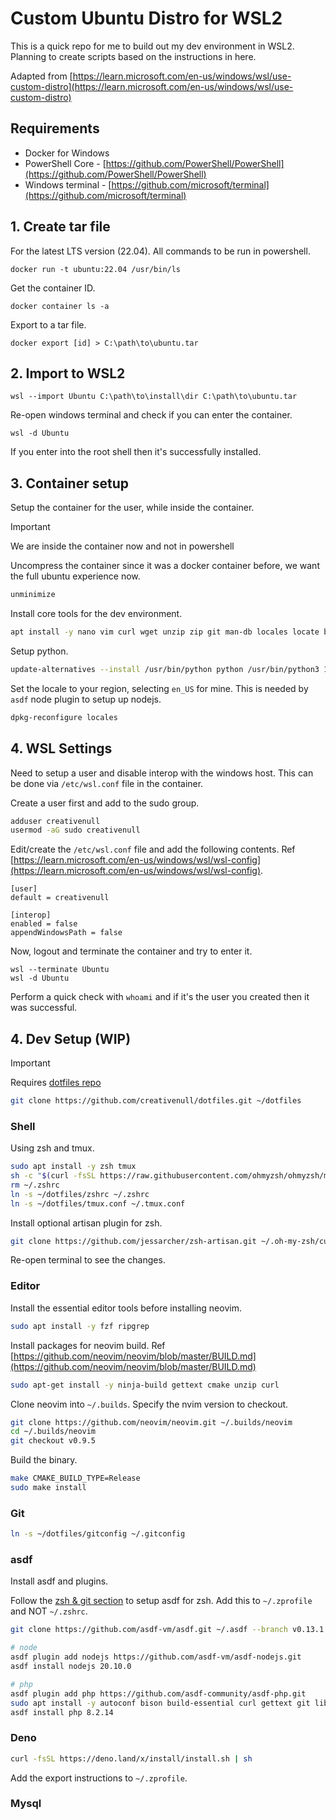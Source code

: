 # Custom Ubuntu Distro for WSL2

This is a quick repo for me to build out my dev environment in WSL2. Planning to create scripts based on the instructions in here.

Adapted from [https://learn.microsoft.com/en-us/windows/wsl/use-custom-distro](https://learn.microsoft.com/en-us/windows/wsl/use-custom-distro)

## Requirements

- Docker for Windows
- PowerShell Core - [https://github.com/PowerShell/PowerShell](https://github.com/PowerShell/PowerShell)
- Windows terminal - [https://github.com/microsoft/terminal](https://github.com/microsoft/terminal)

## 1. Create tar file

For the latest LTS version (22.04). All commands to be run in powershell.

```pwsh
docker run -t ubuntu:22.04 /usr/bin/ls
```

Get the container ID.

```pwsh
docker container ls -a
```

Export to a tar file.

```pwsh
docker export [id] > C:\path\to\ubuntu.tar
```

## 2. Import to WSL2

```pwsh
wsl --import Ubuntu C:\path\to\install\dir C:\path\to\ubuntu.tar
```

Re-open windows terminal and check if you can enter the container.

```pwsh
wsl -d Ubuntu
```

If you enter into the root shell then it's successfully installed.

## 3. Container setup

Setup the container for the user, while inside the container.

> [!IMPORTANT]
> We are inside the container now and not in powershell

Uncompress the container since it was a docker container before, we want the full ubuntu experience now.

```sh
unminimize
```

Install core tools for the dev environment.

```sh
apt install -y nano vim curl wget unzip zip git man-db locales locate build-essential autoconf sudo python3 python3-pip
```

Setup python.

```sh
update-alternatives --install /usr/bin/python python /usr/bin/python3 1
```

Set the locale to your region, selecting `en_US` for mine. This is needed by `asdf` node plugin to setup up nodejs.

```sh
dpkg-reconfigure locales
```

## 4. WSL Settings

Need to setup a user and disable interop with the windows host. This can be done via `/etc/wsl.conf` file in the container.

Create a user first and add to the sudo group.

```sh
adduser creativenull
usermod -aG sudo creativenull
```

Edit/create the `/etc/wsl.conf` file and add the following contents. Ref [https://learn.microsoft.com/en-us/windows/wsl/wsl-config](https://learn.microsoft.com/en-us/windows/wsl/wsl-config).

```
[user]
default = creativenull

[interop]
enabled = false
appendWindowsPath = false
```

Now, logout and terminate the container and try to enter it.

```
wsl --terminate Ubuntu
wsl -d Ubuntu
```

Perform a quick check with `whoami` and if it's the user you created then it was successful.

## 4. Dev Setup (WIP)

> [!IMPORTANT]
> Requires [dotfiles repo](https://github.com/creativenull/dotfiles.git)

```sh
git clone https://github.com/creativenull/dotfiles.git ~/dotfiles
```

### Shell

Using zsh and tmux.

```sh
sudo apt install -y zsh tmux
sh -c "$(curl -fsSL https://raw.githubusercontent.com/ohmyzsh/ohmyzsh/master/tools/install.sh)"
rm ~/.zshrc
ln -s ~/dotfiles/zshrc ~/.zshrc
ln -s ~/dotfiles/tmux.conf ~/.tmux.conf
```

Install optional artisan plugin for zsh.

```sh
git clone https://github.com/jessarcher/zsh-artisan.git ~/.oh-my-zsh/custom/plugins/artisan
```

Re-open terminal to see the changes.

### Editor

Install the essential editor tools before installing neovim.

```sh
sudo apt install -y fzf ripgrep
```

Install packages for neovim build. Ref [https://github.com/neovim/neovim/blob/master/BUILD.md](https://github.com/neovim/neovim/blob/master/BUILD.md)

```sh
sudo apt-get install -y ninja-build gettext cmake unzip curl
```

Clone neovim into `~/.builds`. Specify the nvim version to checkout.

```sh
git clone https://github.com/neovim/neovim.git ~/.builds/neovim
cd ~/.builds/neovim
git checkout v0.9.5
```

Build the binary.

```sh
make CMAKE_BUILD_TYPE=Release
sudo make install
```

### Git

```sh
ln -s ~/dotfiles/gitconfig ~/.gitconfig
```

### asdf

Install asdf and plugins.

Follow the [zsh & git section](https://asdf-vm.com/guide/getting-started.html) to setup asdf for zsh. Add this to `~/.zprofile` and NOT `~/.zshrc`.

```sh
git clone https://github.com/asdf-vm/asdf.git ~/.asdf --branch v0.13.1

# node
asdf plugin add nodejs https://github.com/asdf-vm/asdf-nodejs.git
asdf install nodejs 20.10.0

# php
asdf plugin add php https://github.com/asdf-community/asdf-php.git
sudo apt install -y autoconf bison build-essential curl gettext git libgd-dev libcurl4-openssl-dev libedit-dev libicu-dev libjpeg-dev libmysqlclient-dev libonig-dev libpng-dev libpq-dev libreadline-dev libsqlite3-dev libssl-dev libxml2-dev libzip-dev openssl pkg-config re2c zlib1g-dev
asdf install php 8.2.14
```

### Deno

```sh
curl -fsSL https://deno.land/x/install/install.sh | sh
```

Add the export instructions to `~/.zprofile`.

### Mysql

